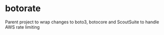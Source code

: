 # botorate
Parent project to wrap changes to boto3, botocore and ScoutSuite to handle AWS rate limiting
